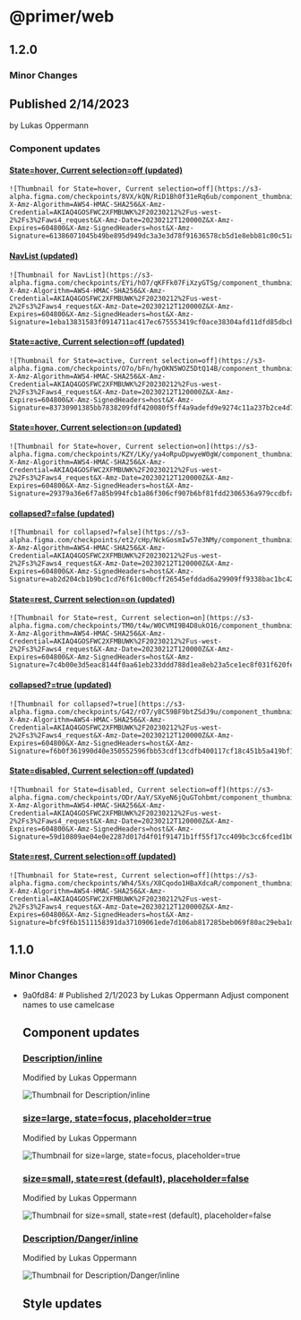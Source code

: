 # @primer/web

## 1.2.0

### Minor Changes

## Published 2/14/2023

by Lukas Oppermann

### Component updates

#### [State=hover, Current selection=off (updated)](https://www.figma.com/file/GCvY3Qv8czRgZgvl1dG6lp?node-id=15175:71565)

    ![Thumbnail for State=hover, Current selection=off](https://s3-alpha.figma.com/checkpoints/8VX/kQN/RiD1Bh0f31eRq6ub/component_thumbnail_5.png?X-Amz-Algorithm=AWS4-HMAC-SHA256&X-Amz-Credential=AKIAQ4GOSFWC2XFMBUWK%2F20230212%2Fus-west-2%2Fs3%2Faws4_request&X-Amz-Date=20230212T120000Z&X-Amz-Expires=604800&X-Amz-SignedHeaders=host&X-Amz-Signature=61386071045b49be895d949dc3a3e3d78f91636578cb5d1e8ebb81c00c51a73c)

#### [NavList (updated)](https://www.figma.com/file/GCvY3Qv8czRgZgvl1dG6lp?node-id=16716:62541)

    ![Thumbnail for NavList](https://s3-alpha.figma.com/checkpoints/EYi/hO7/qKFFk07FiXzyGTSg/component_thumbnail_8.png?X-Amz-Algorithm=AWS4-HMAC-SHA256&X-Amz-Credential=AKIAQ4GOSFWC2XFMBUWK%2F20230212%2Fus-west-2%2Fs3%2Faws4_request&X-Amz-Date=20230212T120000Z&X-Amz-Expires=604800&X-Amz-SignedHeaders=host&X-Amz-Signature=1eba13831583f0914711ac417ec675553419cf0ace38304afd11dfd85dbcbdb5)

#### [State=active, Current selection=off (updated)](https://www.figma.com/file/GCvY3Qv8czRgZgvl1dG6lp?node-id=15175:71568)

    ![Thumbnail for State=active, Current selection=off](https://s3-alpha.figma.com/checkpoints/O7o/bFn/hyOKN5WOZ5DtQ14B/component_thumbnail_4.png?X-Amz-Algorithm=AWS4-HMAC-SHA256&X-Amz-Credential=AKIAQ4GOSFWC2XFMBUWK%2F20230212%2Fus-west-2%2Fs3%2Faws4_request&X-Amz-Date=20230212T120000Z&X-Amz-Expires=604800&X-Amz-SignedHeaders=host&X-Amz-Signature=83730901385bb7838209fdf420080f5ff4a9adefd9e9274c11a237b2ce4d7d77)

#### [State=hover, Current selection=on (updated)](https://www.figma.com/file/GCvY3Qv8czRgZgvl1dG6lp?node-id=15175:71579)

    ![Thumbnail for State=hover, Current selection=on](https://s3-alpha.figma.com/checkpoints/KZY/LKy/ya4oRpuDpwyeW0gW/component_thumbnail_7.png?X-Amz-Algorithm=AWS4-HMAC-SHA256&X-Amz-Credential=AKIAQ4GOSFWC2XFMBUWK%2F20230212%2Fus-west-2%2Fs3%2Faws4_request&X-Amz-Date=20230212T120000Z&X-Amz-Expires=604800&X-Amz-SignedHeaders=host&X-Amz-Signature=29379a36e6f7a85b994fcb1a86f306cf907b6bf81fdd2306536a979ccdbfaf83)

#### [collapsed?=false (updated)](https://www.figma.com/file/GCvY3Qv8czRgZgvl1dG6lp?node-id=16716:62519)

    ![Thumbnail for collapsed?=false](https://s3-alpha.figma.com/checkpoints/et2/cHp/NckGosmIw57e3NMy/component_thumbnail_1.png?X-Amz-Algorithm=AWS4-HMAC-SHA256&X-Amz-Credential=AKIAQ4GOSFWC2XFMBUWK%2F20230212%2Fus-west-2%2Fs3%2Faws4_request&X-Amz-Date=20230212T120000Z&X-Amz-Expires=604800&X-Amz-SignedHeaders=host&X-Amz-Signature=ab2d204cb1b9bc1cd76f61c00bcff26545efddad6a29909ff9338bac1bc42105)

#### [State=rest, Current selection=on (updated)](https://www.figma.com/file/GCvY3Qv8czRgZgvl1dG6lp?node-id=15175:71574)

    ![Thumbnail for State=rest, Current selection=on](https://s3-alpha.figma.com/checkpoints/TM0/t4w/W0CVMI9B4D8ukO16/component_thumbnail_2.png?X-Amz-Algorithm=AWS4-HMAC-SHA256&X-Amz-Credential=AKIAQ4GOSFWC2XFMBUWK%2F20230212%2Fus-west-2%2Fs3%2Faws4_request&X-Amz-Date=20230212T120000Z&X-Amz-Expires=604800&X-Amz-SignedHeaders=host&X-Amz-Signature=7c4b00e3d5eac8144f0aa61eb233ddd788d1ea8eb23a5ce1ec8f031f620fedcd)

#### [collapsed?=true (updated)](https://www.figma.com/file/GCvY3Qv8czRgZgvl1dG6lp?node-id=16716:62587)

    ![Thumbnail for collapsed?=true](https://s3-alpha.figma.com/checkpoints/G42/rO7/y8C59BF9btZSdJ9u/component_thumbnail_0.png?X-Amz-Algorithm=AWS4-HMAC-SHA256&X-Amz-Credential=AKIAQ4GOSFWC2XFMBUWK%2F20230212%2Fus-west-2%2Fs3%2Faws4_request&X-Amz-Date=20230212T120000Z&X-Amz-Expires=604800&X-Amz-SignedHeaders=host&X-Amz-Signature=f6b0f361990d40e350552596fbb53cdf13cdfb400117cf18c451b5a419bf1580)

#### [State=disabled, Current selection=off (updated)](https://www.figma.com/file/GCvY3Qv8czRgZgvl1dG6lp?node-id=15175:71571)

    ![Thumbnail for State=disabled, Current selection=off](https://s3-alpha.figma.com/checkpoints/ODr/AaY/SXyeN6jQuGTohbmt/component_thumbnail_3.png?X-Amz-Algorithm=AWS4-HMAC-SHA256&X-Amz-Credential=AKIAQ4GOSFWC2XFMBUWK%2F20230212%2Fus-west-2%2Fs3%2Faws4_request&X-Amz-Date=20230212T120000Z&X-Amz-Expires=604800&X-Amz-SignedHeaders=host&X-Amz-Signature=59d10809ae04e0e2287d017d4f01f91471b1ff55f17cc409bc3cc6fced1b09c8)

#### [State=rest, Current selection=off (updated)](https://www.figma.com/file/GCvY3Qv8czRgZgvl1dG6lp?node-id=15175:71562)

    ![Thumbnail for State=rest, Current selection=off](https://s3-alpha.figma.com/checkpoints/Wh4/5Xs/X8Cqodo1HBaXdcaR/component_thumbnail_6.png?X-Amz-Algorithm=AWS4-HMAC-SHA256&X-Amz-Credential=AKIAQ4GOSFWC2XFMBUWK%2F20230212%2Fus-west-2%2Fs3%2Faws4_request&X-Amz-Date=20230212T120000Z&X-Amz-Expires=604800&X-Amz-SignedHeaders=host&X-Amz-Signature=bfc9f6b1511158391da37109061ede7d106ab817285beb069f80ac29eba1dc78)

## 1.1.0

### Minor Changes

- 9a0fd84: # Published 2/1/2023
  by Lukas Oppermann
  Adjust component names to use camelcase

  ## Component updates

  ### [Description/inline](https://www.figma.com/file/GCvY3Qv8czRgZgvl1dG6lp?node-id=15039:46277)

  Modified by Lukas Oppermann

  ![Thumbnail for Description/inline](https://s3-alpha.figma.com/checkpoints/iLp/U9z/092Q18VW4CvhBOtO/component_thumbnail_2.png?X-Amz-Algorithm=AWS4-HMAC-SHA256&X-Amz-Credential=AKIAQ4GOSFWCTKZ56BFS%2F20230129%2Fus-west-2%2Fs3%2Faws4_request&X-Amz-Date=20230129T120000Z&X-Amz-Expires=604800&X-Amz-SignedHeaders=host&X-Amz-Signature=5b3ef334c502a79454b339427e44085ef0444b7ff0682a666fa52258fa3f1db4)

  ### [size=large, state=focus, placeholder=true](https://www.figma.com/file/GCvY3Qv8czRgZgvl1dG6lp?node-id=19789:78745)

  Modified by Lukas Oppermann

  ![Thumbnail for size=large, state=focus, placeholder=true](https://s3-alpha.figma.com/checkpoints/dzu/6Og/Sebw5MPgzM58X0OS/component_thumbnail_1.png?X-Amz-Algorithm=AWS4-HMAC-SHA256&X-Amz-Credential=AKIAQ4GOSFWCTKZ56BFS%2F20230129%2Fus-west-2%2Fs3%2Faws4_request&X-Amz-Date=20230129T120000Z&X-Amz-Expires=604800&X-Amz-SignedHeaders=host&X-Amz-Signature=3cfd98d68fe64f9f9d9b71324447de8fcca2380d869e2cba541505917757b3ac)

  ### [size=small, state=rest (default), placeholder=false](https://www.figma.com/file/GCvY3Qv8czRgZgvl1dG6lp?node-id=19293:74528)

  Modified by Lukas Oppermann

  ![Thumbnail for size=small, state=rest (default), placeholder=false](https://s3-alpha.figma.com/checkpoints/HOb/99z/vbQ0mSuZFzefV99C/component_thumbnail_0.png?X-Amz-Algorithm=AWS4-HMAC-SHA256&X-Amz-Credential=AKIAQ4GOSFWCTKZ56BFS%2F20230129%2Fus-west-2%2Fs3%2Faws4_request&X-Amz-Date=20230129T120000Z&X-Amz-Expires=604800&X-Amz-SignedHeaders=host&X-Amz-Signature=6f1903e696abeb5a4e24f56d723f89701370a98f87a043969ec63a27e879b9de)

  ### [Description/Danger/inline](https://www.figma.com/file/GCvY3Qv8czRgZgvl1dG6lp?node-id=15114:48248)

  Modified by Lukas Oppermann

  ![Thumbnail for Description/Danger/inline](https://s3-alpha.figma.com/checkpoints/0uq/AAA/ZYKK0Bj2JWT20ZCu/component_thumbnail_3.png?X-Amz-Algorithm=AWS4-HMAC-SHA256&X-Amz-Credential=AKIAQ4GOSFWCTKZ56BFS%2F20230129%2Fus-west-2%2Fs3%2Faws4_request&X-Amz-Date=20230129T120000Z&X-Amz-Expires=604800&X-Amz-SignedHeaders=host&X-Amz-Signature=7e48fde6bf499efdea33bff9c147beb7f3c55ddd7b265ac41a889fd7f92aa5f8)

  ## Style updates
